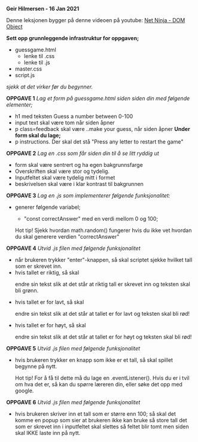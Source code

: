 **Geir Hilmersen - 16 Jan 2021**

Denne leksjonen bygger på denne videoen på youtube:
<a href="https://www.youtube.com/watch?v=wKBu_dEaF9E&list=PL4cUxeGkcC9haFPT7J25Q9GRB_ZkFrQAc&index=6"> Net Ninja - DOM Object </a>

**Sett opp grunnleggende infrastruktur for oppgaven;**
* guessgame.html
    * lenke til .css
    * lenke til .js
* master.css
* script.js

_sjekk at det virker før du begynner._


**OPPGAVE 1**
_Lag et form på guessgame.html siden siden din med følgende elementer;_
* h1 med teksten Guess a number between 0-100
* input text skal være tom når siden åpner
* p class=feedback skal være ..make your guess, når siden åpner
__Under form skal du lage;__
* p instructions. Der skal det stå "Press any letter to restart the game"
    
**OPPGAVE 2**
_Lag en .css som får siden din til å se litt ryddig ut_
* form skal være sentrert og ha egen bakgrunnsfarge
* Overskriften skal være stor og tydelig.
* Inputfeltet skal være tydelig mitt i formet
* beskrivelsen skal være i klar kontrast til bakgrunnen

**OPPGAVE 3**
_Lag en .js som implementerer følgende funksjonalitet:_
* generer følgende variabel;
    * "const correctAnswer" med en verdi mellom 0 og 100;

    Hot tip! Sjekk hvordan math.random() fungerer hvis du ikke vet hvordan du skal generere 
    verdien "correctAnswer"

**OPPGAVE 4**
_Utvid .js filen med følgende funksjonalitet_
* når brukeren trykker "enter"-knappen, så skal scriptet sjekke hvilket tall som er skrevet inn.
* hvis tallet er riktig, så skal <p class="feedback"> endre sin tekst slik at det står at riktig tall er skrevet inn og teksten skal bli grønn.
* hvis tallet er for lavt, så skal <p class="feedback"> endre sin tekst slik at det står at tallet er for lavt og teksten skal bli rød!
* hvis tallet er for høyt, så skal <p class="feedback"> endre sin tekst slik at det står at tallet er for høyt og teksten skal bli rød!

**OPPGAVE 5**
_Utvid .js filen med følgende funksjonalitet_
* hvis brukeren trykker en knapp som ikke er et tall, så skal spillet begynne på nytt.

    Hot tip! For å få til dette må du lage en .eventListener(). Hvis du er i tvil om hva det er, så
    kan du spørre læreren din, eller søke det opp med google.

**OPPGAVE 6**
_Utvid .js filen med følgende funksjonalitet_
* hvis brukeren skriver inn et tall som er større enn 100;
    så skal det komme en popup som sier at brukeren ikke kan bruke så store tall
    det som er skrevet inn i inputfeltet skal slettes så feltet blir tomt
    men siden skal IKKE laste inn på nytt.
